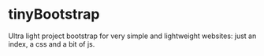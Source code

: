 # tinyBootstrap
Ultra light project bootstrap for very simple and lightweight websites: just an index, a css and a bit of js.
